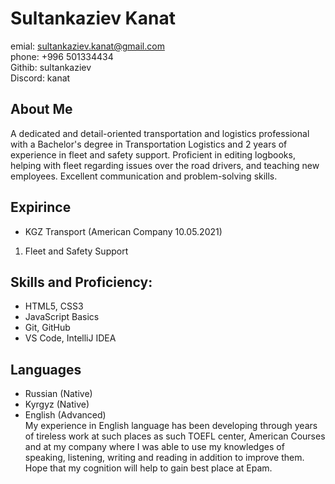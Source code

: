# Sultankaziev Kanat
emial: sultankaziev.kanat@gmail.com     
phone: +996 501334434   
Githib: sultankaziev   
Discord: kanat
## About Me      
A dedicated and detail-oriented transportation and logistics professional with a Bachelor's degree in Transportation Logistics and 2 years of experience in fleet and safety support. Proficient in editing logbooks, helping with fleet regarding issues over the road drivers, and teaching new employees. Excellent communication and problem-solving skills.        
## Expirince
+  KGZ Transport (American Company 10.05.2021)   
1. Fleet and Safety Support    
## Skills and Proficiency:     
+  HTML5, CSS3
+  JavaScript Basics
+  Git, GitHub
+  VS Code, IntelliJ IDEA           
## Languages 
+  Russian (Native)
+  Kyrgyz (Native)
+  English (Advanced)             
   My experience in English language has been developing through years of tireless work at such places as such TOEFL center, American Courses and at my company where I was able to use my knowledges of speaking, listening, writing and reading in addition to improve them. Hope that my cognition will help to gain best place at Epam.



